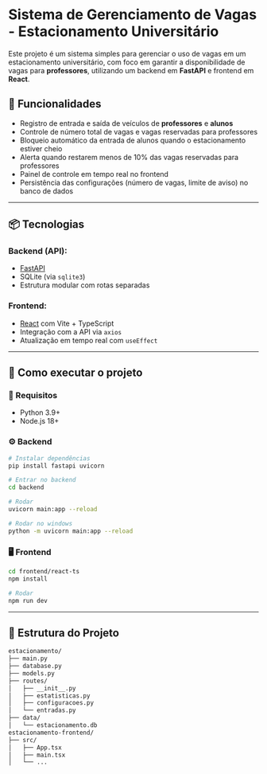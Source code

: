 # Sistema de Gerenciamento de Vagas - Estacionamento Universitário

Este projeto é um sistema simples para gerenciar o uso de vagas em um estacionamento universitário, com foco em garantir a disponibilidade de vagas para **professores**, utilizando um backend em **FastAPI** e frontend em **React**.

## 🎯 Funcionalidades

- Registro de entrada e saída de veículos de **professores** e **alunos**
- Controle de número total de vagas e vagas reservadas para professores
- Bloqueio automático da entrada de alunos quando o estacionamento estiver cheio
- Alerta quando restarem menos de 10% das vagas reservadas para professores
- Painel de controle em tempo real no frontend
- Persistência das configurações (número de vagas, limite de aviso) no banco de dados

---

## 📦 Tecnologias

### Backend (API):
- [FastAPI](https://fastapi.tiangolo.com/)
- SQLite (via `sqlite3`)
- Estrutura modular com rotas separadas

### Frontend:
- [React](https://react.dev/) com Vite + TypeScript
- Integração com a API via `axios`
- Atualização em tempo real com `useEffect`

---

## 🚀 Como executar o projeto

### 🔧 Requisitos
- Python 3.9+
- Node.js 18+

### ⚙️ Backend
```bash
# Instalar dependências
pip install fastapi uvicorn

# Entrar no backend
cd backend

# Rodar
uvicorn main:app --reload

# Rodar no windows
python -m uvicorn main:app --reload
```

### 🖥️ Frontend
```bash
cd frontend/react-ts
npm install

# Rodar
npm run dev

```

---

## 📁 Estrutura do Projeto

```bash
estacionamento/
├── main.py
├── database.py
├── models.py
├── routes/
│   ├── __init__.py
│   ├── estatisticas.py
│   ├── configuracoes.py
│   └── entradas.py
├── data/
│   └── estacionamento.db
estacionamento-frontend/
├── src/
│   ├── App.tsx
│   ├── main.tsx
│   └── ...
```
